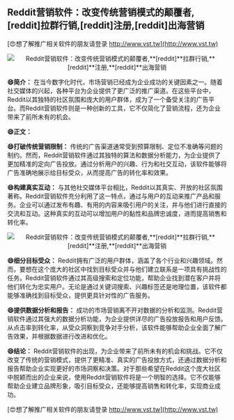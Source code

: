 ## **Reddit营销软件：改变传统营销模式的颠覆者,**[reddit]**拉群行销,**[reddit]**注册,**[reddit]**出海营销**

[😍想了解推广相关软件的朋友请登录 http://www.vst.tw](http://www.vst.tw)

 <center><img src="https://vst.tw/MP4/tuiguang/png/5.png" alt="Reddit营销软件：改变传统营销模式的颠覆者,**[reddit]**拉群行销,**[reddit]**注册,**[reddit]**出海营销"></center>

**😄简介：**
在当今数字化时代，市场营销已经成为企业成功的关键因素之一。随着社交媒体的兴起，各种平台为企业提供了更广泛的推广渠道。在这些平台中，Reddit以其独特的社区氛围和庞大的用户群体，成为了一个备受关注的广告平台。而Reddit营销软件则是一种创新的工具，它不仅简化了营销流程，还为企业带来了前所未有的机会。

**😄正文：**

**😄打破传统营销限制：**
传统的广告渠道通常受到预算限制、定位不准确等问题的制约。然而，Reddit营销软件通过其独特的算法和数据分析能力，为企业提供了更加精准的定向广告投放。通过分析用户的兴趣、行为和社交互动，该软件能够将广告准确地展示给目标受众，从而提高广告的转化率和效果。

**😄构建真实互动：**
与其他社交媒体平台相比，Reddit以其真实、开放的社区氛围著称。Reddit营销软件充分利用了这一特点，通过与用户的互动来推广产品和服务。企业可以通过发布有趣、有用的内容来吸引用户的关注，并与他们进行直接的交流和互动。这种真实的互动可以增加用户的黏性和品牌忠诚度，进而提高销售和转化率。

 <center><img src="https://vst.tw/MP4/tuiguang/png/2.png" alt="Reddit营销软件：改变传统营销模式的颠覆者,**[reddit]**拉群行销,**[reddit]**注册,**[reddit]**出海营销"></center>

**😄细分目标受众：**
Reddit拥有广泛的用户群体，涵盖了各个行业和兴趣领域。然而，要想在这个庞大的社区中找到目标受众并与他们建立联系是一项具有挑战性的任务。Reddit营销软件通过其高级搜索和定位功能，帮助企业找到潜在客户并将他们转化为忠实用户。无论是通过关键词搜索、兴趣标签还是地理位置，该软件都能够准确找到目标受众，提供更具针对性的广告服务。

**😄提供数据分析和报告：**
成功的市场营销离不开对数据的分析和监测。Reddit营销软件通过其强大的数据分析功能，为企业提供详尽的广告投放报告和用户反馈。从点击率到转化率，从受众洞察到竞争对手分析，该软件能够帮助企业全面了解广告效果，并根据数据进行改进和优化。

**😄结论：**
Reddit营销软件的出现，为企业带来了前所未有的机会和挑战。它不仅改变了传统的营销模式，提供了更精准、真实的广告投放方式，还通过数据分析和报告帮助企业实现更好的市场洞察和决策。对于那些希望在Reddit这个庞大社区中脱颖而出的企业来说，使用Reddit营销软件将是一个明智的选择。它不仅能够帮助企业建立品牌形象，吸引目标受众，还能够提高销售和转化率，实现商业成功。

[😍想了解推广相关软件的朋友请登录 http://www.vst.tw](http://www.vst.tw)



